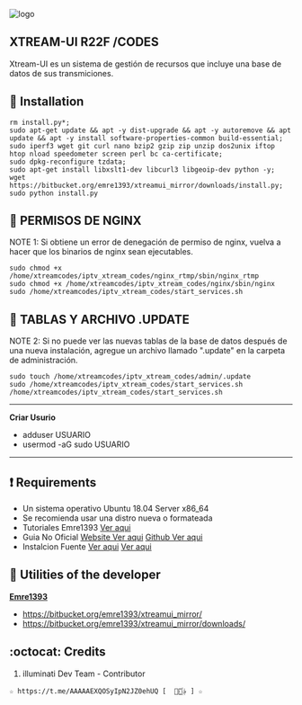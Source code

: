 ﻿![logo](https://github.com/AAAAAEXQOSyIpN2JZ0ehUQ/IPTV/blob/master/Imagenes/xtreamui-R22F.jpg)

## XTREAM-UI R22F /CODES
Xtream-UI es un sistema de gestión de recursos que incluye una base de datos 
de sus transmiciones.

## :book: Installation
```
rm install.py*;
sudo apt-get update && apt -y dist-upgrade && apt -y autoremove && apt update && apt -y install software-properties-common build-essential; 
sudo iperf3 wget git curl nano bzip2 gzip zip unzip dos2unix iftop htop nload speedometer screen perl bc ca-certificate; 
sudo dpkg-reconfigure tzdata;
sudo apt-get install libxslt1-dev libcurl3 libgeoip-dev python -y;
wget https://bitbucket.org/emre1393/xtreamui_mirror/downloads/install.py; sudo python install.py
```

## :book: PERMISOS DE NGINX
NOTE 1: Si obtiene un error de denegación de permiso de nginx, vuelva a hacer que los binarios de nginx sean ejecutables.
```
sudo chmod +x /home/xtreamcodes/iptv_xtream_codes/nginx_rtmp/sbin/nginx_rtmp
sudo chmod +x /home/xtreamcodes/iptv_xtream_codes/nginx/sbin/nginx
sudo /home/xtreamcodes/iptv_xtream_codes/start_services.sh
```


## :book: TABLAS Y ARCHIVO .UPDATE
NOTE 2: Si no puede ver las nuevas tablas de la base de datos después de una nueva instalación, agregue un archivo llamado ".update" en la carpeta de administración.
```
sudo touch /home/xtreamcodes/iptv_xtream_codes/admin/.update
sudo /home/xtreamcodes/iptv_xtream_codes/start_services.sh
/home/xtreamcodes/iptv_xtream_codes/start_services.sh
```

------------------------------------
**Criar Usurio**                  
* adduser USUARIO                 
* usermod -aG sudo USUARIO        
------------------------------------

## :heavy_exclamation_mark: Requirements
* Un sistema operativo Ubuntu 18.04 Server x86_64
* Se recomienda usar una distro nueva o formateada
* Tutoriales Emre1393 [Ver aqui](https://www.youtube.com/playlist?list=PLJB51brdC_w7dTDxi1MPqiuk3JH5U2ekn)
* Guia No Oficial [Website Ver aqui](https://xtream-ui.org/xtream-ui-r22f) [Github Ver aqui](https://github.com/xtream-ui-org/xtream-ui-install)
* Instalcion Fuente [Ver aqui](https://lofertech.com/xtream-ui-installation) [Ver aqui](https://mexiqueando.site/xtream-ui-r22f-instalacion-paso-a-paso/)

## :book: Utilities of the developer
**[Emre1393](https://bitbucket.org/emre1393/xtreamui_mirror/src/master)**
* https://bitbucket.org/emre1393/xtreamui_mirror/
* https://bitbucket.org/emre1393/xtreamui_mirror/downloads/

## :octocat: Credits
1. illuminati Dev Team - Contributor 
```
☆ https://t.me/AAAAAEXQOSyIpN2JZ0ehUQ [  ⃘⃤꙰✰ ] ☆
```
